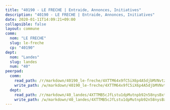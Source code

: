 ```yaml
---
title: "40190 - LE FRECHE | Entraide, Annonces, Initiatives"
description: "40190 - LE FRECHE | Entraide, Annonces, Initiatives"
date: 2020-01-11T14:09:21+09:00
collapsible: false
layout: commune
comm:
  nom: "LE FRECHE"
  slug: le-freche
  cp: "40190"
dept:
  nom: "Landes"
  slug: landes
  num: "40"
peerpad:
  comm:
    read_path: /r/markdown/40190_le-freche/4XTTM64x9fC5iX6p4A5djbMVNvtzCrCUetCCZJuLsKJN6ML8U
    write_path: /w/markdown/40190_le-freche/4XTTM64x9fC5iX6p4A5djbMVNvtzCrCUetCCZJuLsKJN6ML8U-K3TgUt5ZbYDuPZaYs9dcdgufuhQFxcQxx3t7Yq7cXr5WesCvj9aH3bz7nVuBMQ8Fj6773P9vgazBNNYodvWdUtKMFWbVQGrtDjU9u2mMs56CC3wUvKySjFp5G2PTtv1vY9dAhW6g
  dept:
    read_path: /r/markdown/40_landes/4XTTMB5cJfLstu1dpMutnpb92n58nysBxt2LvNHp8iFa2he7h
    write_path: /w/markdown/40_landes/4XTTMB5cJfLstu1dpMutnpb92n58nysBxt2LvNHp8iFa2he7h-K3TgUvrqNj5GqBsxRXbDQxXTucun7uHSVZWT5C8CgQNaESTTE4cfR63JCubPGiKkKruc9dwpRJsb8aWPbJoGCdC5JVr33cPSqpb1rkjpoPrBPEdrj3zMya2yHWSYgr5GG1nyDstK
---
```



